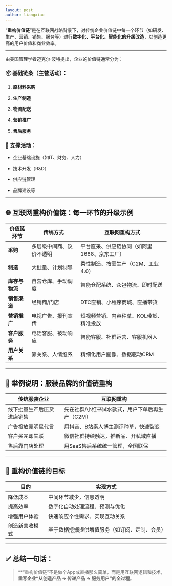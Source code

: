 ```yaml
---
layout: post
author: liangxiao
---
```

“**重构价值链**”是在互联网战略背景下，对传统企业价值链中每一个环节（如研发、生产、营销、销售、服务等）进行**数字化、平台化、智能化的升级改造**，以创造更高的用户价值和商业效率。

---

由美国管理学者迈克尔·波特提出，企业的价值链通常分为：

### 📦 基础链条（主营活动）：

1. **原材料采购**
    
2. **生产制造**
    
3. **物流配送**
    
4. **营销推广**
    
5. **售后服务**
    

### 🧩 支撑活动：

- 企业基础设施（如IT、财务、人力）
    
- 技术开发（R&D）
    
- 供应链管理
    
- 品牌建设等
    

---

## 🌐 互联网重构价值链：每一环节的升级示例

|价值链环节|传统方式|互联网重构方式|
|---|---|---|
|**采购**|多层级中间商、议价不透明|平台直采、供应链协同（如阿里1688、京东工厂）|
|**制造**|大批量、计划制导|柔性制造、按需生产（C2M、工业4.0）|
|**库存与物流**|自营仓库、手动调度|智能仓配系统、众包物流、即时配送|
|**销售渠道**|经销商/门店|DTC直销、小程序商城、直播带货|
|**营销推广**|电视广告、报刊宣传|短视频营销、内容种草、KOL带货、精准投放|
|**客户服务**|电话客服、被动响应|智能客服、社群运营、客服机器人|
|**用户关系**|靠关系、人情维系|精细化用户画像、数据驱动CRM|

---

## 🧠 举例说明：服装品牌的价值链重构

|传统服装企业|互联网重构|
|---|---|
|线下批量生产后压货进店销售|先在社群/小红书试水款式，用户下单后再生产（C2M）|
|广告投放靠明星代言|用抖音、B站素人博主测评种草，快速裂变|
|客户买完即失联|微信社群持续触达，推新品、开私域直播|
|售后靠门店处理|用SaaS售后系统统一管理，全国联保|

---

## 🎯 重构价值链的目标

|目的|实现方式|
|---|---|
|降低成本|中间环节减少，信息透明|
|提高效率|数字化自动处理流程、预测与优化|
|增强用户体验|快速响应个性需求、实现互动关系|
|创造新营收模式|基于数据挖掘提供增值服务（如订阅、定制、会员）|

---

## ✅ 总结一句话：

> **“重构价值链”不是做个App或直播那么简单，而是用互联网逻辑和技术，**重写企业“从创造产品 → 传递产品 → 服务用户”的全过程**。


